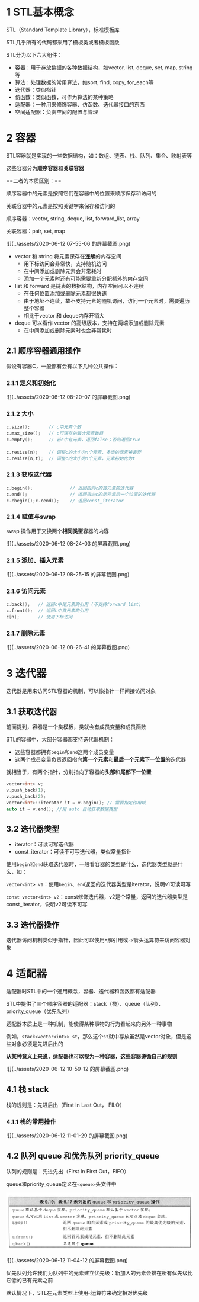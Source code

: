 # 1 STL基本概念

STL（Standard Template Library），标准模板库

STL几乎所有的代码都采用了模板类或者模板函数

STL分为以下六大组件：

- 容器：用于存放数据的各种数据结构，如vector, list, deque, set, map, string等
- 算法：处理数据的常用算法，如sort, find, copy, for_each等
- 迭代器：类似指针
- 仿函数：类似函数，可作为算法的某种策略
- 适配器：一种用来修饰容器、仿函数、迭代器接口的东西
- 空间适配器：负责空间的配置与管理



# 2 容器

STL容器就是实现的一些数据结构，如：数组、链表、栈、队列、集合、映射表等

这些容器分为**顺序容器**和**关联容器**

==二者的本质区别：==

顺序容器中的元素是按照它们在容器中的位置来顺序保存和访问的

关联容器中的元素是按照关键字来保存和访问的



顺序容器：vector, string, deque, list, forward_list, array

关联容器：pair, set, map

![](../assets/2020-06-12 07-55-06 的屏幕截图.png)

- vector 和 string 将元素保存在**连续**的内存空间
  - 用下标访问会非常快，支持随机访问
  - 在中间添加或删除元素会非常耗时
  - 添加一个元素时还有可能需要重新分配额外的内存空间
- list 和 forward 是链表的数据结构，内存空间可以不连续
  - 在任何位置添加或删除元素都很快速
  - 由于地址不连续，故不支持元素的随机访问，访问一个元素时，需要遍历整个容器
  - 相比于vector 和 deque内存开销大
- deque 可以看作 vector 的高级版本，支持在两端添加或删除元素
  - 在中间添加或删除元素时也会非常耗时



## 2.1 顺序容器通用操作

假设有容器C，一般都有会有以下几种公共操作：

### 2.1.1 定义和初始化

![](../assets/2020-06-12 08-20-07 的屏幕截图.png)

### 2.1.2 大小

```c++
c.size();		// c中元素个数
c.max_size();	// c可保存的最大元素数目
c.empty();		// 若c中有元素，返回false；否则返回true

c.resize(n);	// 调整c的大小为n个元素，多出的元素被丢弃
c.resize(n,t);	// 调整c的大小为n个元素，元素初始化为t
```

### 2.1.3 获取迭代器

```c++
c.begin();				// 返回指向c的首元素的迭代器
c.end();				// 返回指向c的尾元素后一个位置的迭代器
c.cbegin();c.cend();	// 返回const_iterator
```

### 2.1.4 赋值与swap

swap 操作用于交换两个**相同类型**容器的内容

![](../assets/2020-06-12 08-24-03 的屏幕截图.png)

### 2.1.5 添加、插入元素

![](../assets/2020-06-12 08-25-15 的屏幕截图.png)



### 2.1.6 访问元素

```c++
c.back();	// 返回c中尾元素的引用 (不支持forward_list)
c.front();	// 返回c中首元素的引用
c[n];		// 使用下标访问
```



### 2.1.7 删除元素

![](../assets/2020-06-12 08-26-41 的屏幕截图.png)



# 3 迭代器 

迭代器是用来访问STL容器的机制，可以像指针一样间接访问对象



## 3.1 获取迭代器

前面提到，容器是一个类模板，类就会有成员变量和成员函数

STL的容器中，大部分容器都支持迭代器机制：

- 这些容器都拥有`begin`和`end`这两个成员变量
- 这两个成员变量负责返回指向**第一个元素**和**最后一个元素下一位置**的迭代器

就相当于，有两个指针，分别指向了容器的**头部**和**尾部下一位置**



```c++
vector<int> v;
v.push_back(1);
v.push_back(2);
vector<int>::iterator it = v.begin(); // 需要指定作用域
auto it = v.end(); //用 auto 自动获取数据类型
```



## 3.2 迭代器类型

- iterator：可读可写迭代器
- const_iterator：可读不可写迭代器，类似常量指针



使用`begin`和`end`获取迭代器时，一般看容器的类型是什么，迭代器类型就是什么，如：

`vector<int> v1`：使用`begin`、`end`返回的迭代器类型是iterator，说明v1可读可写

`const vector<int> v2`：const修饰迭代器，v2是个常量，返回的迭代器类型是const_iterator，说明v2可读不可写



## 3.3 迭代器操作

迭代器访问机制类似于指针，因此可以使用`*`解引用或`->`箭头运算符来访问容器对象



# 4 适配器

适配器时STL中的一个通用概念，容器、迭代器和函数都有适配器

STL中提供了三个顺序容器的适配器：stack（栈）、queue（队列）、priority_queue（优先队列）

适配器本质上是一种机制，能使得某种事物的行为看起来向另外一种事物

例如，`stack<vector<int>> st`，那么这个`st`就中存放虽然是vector对象，但是这些对象必须是先进后出的

**从某种意义上来说，适配器也可以视为一种容器，这些容器遵循自己的规则**



![](../assets/2020-06-12 10-59-12 的屏幕截图.png)



## 4.1 栈 stack

栈的规则是：先进后出（First In Last Out， FILO）



### 4.1.1 栈的常用操作

![](../assets/2020-06-12 11-01-29 的屏幕截图.png)



## 4.2 队列 queue 和优先队列 priority_queue

队列的规则是：先进先出（First In First Out，FIFO）

queue和priority_queue定义在`<queue>`头文件中

![](../assets/a.png)

![](../assets/2020-06-12 11-04-12 的屏幕截图.png)

优先队列允许我们为队列中的元素建立优先级：新加入的元素会排在所有优先级比它低的已有元素之前

默认情况下，STL在元素类型上使用`<`运算符来确定相对优先级